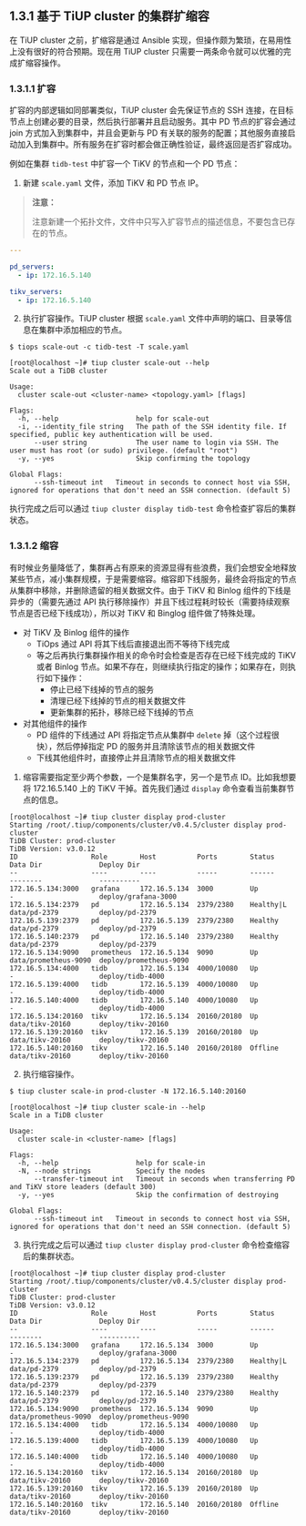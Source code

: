 ## 1.3.1 基于 TiUP cluster 的集群扩缩容

在 TiUP cluster 之前，扩缩容是通过 Ansible 实现，但操作颇为繁琐，在易用性上没有很好的符合预期。现在用 TiUP cluster 只需要一两条命令就可以优雅的完成扩缩容操作。

### 1.3.1.1 扩容

扩容的内部逻辑如同部署类似，TiUP cluster 会先保证节点的 SSH 连接，在目标节点上创建必要的目录，然后执行部署并且启动服务。其中 PD 节点的扩容会通过 join 方式加入到集群中，并且会更新与 PD 有关联的服务的配置；其他服务直接启动加入到集群中。所有服务在扩容时都会做正确性验证，最终返回是否扩容成功。

例如在集群 `tidb-test` 中扩容一个 TiKV 的节点和一个 PD 节点：

1. 新建 `scale.yaml` 文件，添加 TiKV 和 PD 节点 IP。

> **注意：**
>
> 注意新建一个拓扑文件，文件中只写入扩容节点的描述信息，不要包含已存在的节点。

```yaml
---

pd_servers:
  - ip: 172.16.5.140

tikv_servers:
  - ip: 172.16.5.140
```

2. 执行扩容操作。TiUP cluster 根据 `scale.yaml` 文件中声明的端口、目录等信息在集群中添加相应的节点。

```
$ tiops scale-out -c tidb-test -T scale.yaml
```

```
[root@localhost ~]# tiup cluster scale-out --help
Scale out a TiDB cluster

Usage:
  cluster scale-out <cluster-name> <topology.yaml> [flags]

Flags:
  -h, --help                   help for scale-out
  -i, --identity_file string   The path of the SSH identity file. If specified, public key authentication will be used.
      --user string            The user name to login via SSH. The user must has root (or sudo) privilege. (default "root")
  -y, --yes                    Skip confirming the topology

Global Flags:
      --ssh-timeout int   Timeout in seconds to connect host via SSH, ignored for operations that don't need an SSH connection. (default 5)
```

执行完成之后可以通过 `tiup cluster display tidb-test` 命令检查扩容后的集群状态。

### 1.3.1.2 缩容

有时候业务量降低了，集群再占有原来的资源显得有些浪费，我们会想安全地释放某些节点，减小集群规模，于是需要缩容。缩容即下线服务，最终会将指定的节点从集群中移除，并删除遗留的相关数据文件。由于 TiKV 和 Binlog 组件的下线是异步的（需要先通过 API 执行移除操作）并且下线过程耗时较长（需要持续观察节点是否已经下线成功），所以对 TiKV 和 Binglog 组件做了特殊处理。

+ 对 TiKV 及 Binlog 组件的操作
    - TiOps 通过 API 将其下线后直接退出而不等待下线完成
    - 等之后再执行集群操作相关的命令时会检查是否存在已经下线完成的 TiKV 或者 Binlog 节点。如果不存在，则继续执行指定的操作；如果存在，则执行如下操作：
        - 停止已经下线掉的节点的服务
        - 清理已经下线掉的节点的相关数据文件
        - 更新集群的拓扑，移除已经下线掉的节点
+ 对其他组件的操作
    - PD 组件的下线通过 API 将指定节点从集群中 `delete` 掉（这个过程很快），然后停掉指定 PD 的服务并且清除该节点的相关数据文件
    - 下线其他组件时，直接停止并且清除节点的相关数据文件

1. 缩容需要指定至少两个参数，一个是集群名字，另一个是节点 ID。比如我想要将 172.16.5.140 上的 TiKV 干掉。首先我们通过 `display` 命令查看当前集群节点的信息。

```
[root@localhost ~]# tiup cluster display prod-cluster
Starting /root/.tiup/components/cluster/v0.4.5/cluster display prod-cluster
TiDB Cluster: prod-cluster
TiDB Version: v3.0.12
ID                  Role        Host          Ports        Status     Data Dir              Deploy Dir
--                  ----        ----          -----        ------     --------              ----------
172.16.5.134:3000   grafana     172.16.5.134  3000         Up         -                     deploy/grafana-3000
172.16.5.134:2379   pd          172.16.5.134  2379/2380    Healthy|L  data/pd-2379          deploy/pd-2379
172.16.5.139:2379   pd          172.16.5.139  2379/2380    Healthy    data/pd-2379          deploy/pd-2379
172.16.5.140:2379   pd          172.16.5.140  2379/2380    Healthy    data/pd-2379          deploy/pd-2379
172.16.5.134:9090   prometheus  172.16.5.134  9090         Up         data/prometheus-9090  deploy/prometheus-9090
172.16.5.134:4000   tidb        172.16.5.134  4000/10080   Up         -                     deploy/tidb-4000
172.16.5.139:4000   tidb        172.16.5.139  4000/10080   Up         -                     deploy/tidb-4000
172.16.5.140:4000   tidb        172.16.5.140  4000/10080   Up         -                     deploy/tidb-4000
172.16.5.134:20160  tikv        172.16.5.134  20160/20180  Up         data/tikv-20160       deploy/tikv-20160
172.16.5.139:20160  tikv        172.16.5.139  20160/20180  Up         data/tikv-20160       deploy/tikv-20160
172.16.5.140:20160  tikv        172.16.5.140  20160/20180  Offline    data/tikv-20160       deploy/tikv-20160
```

2. 执行缩容操作。

```
$ tiup cluster scale-in prod-cluster -N 172.16.5.140:20160
```

```
[root@localhost ~]# tiup cluster scale-in --help
Scale in a TiDB cluster

Usage:
  cluster scale-in <cluster-name> [flags]

Flags:
  -h, --help                   help for scale-in
  -N, --node strings           Specify the nodes
      --transfer-timeout int   Timeout in seconds when transferring PD and TiKV store leaders (default 300)
  -y, --yes                    Skip the confirmation of destroying

Global Flags:
      --ssh-timeout int   Timeout in seconds to connect host via SSH, ignored for operations that don't need an SSH connection. (default 5)
```

3. 执行完成之后可以通过 `tiup cluster display prod-cluster` 命令检查缩容后的集群状态。

```
[root@localhost ~]# tiup cluster display prod-cluster
Starting /root/.tiup/components/cluster/v0.4.5/cluster display prod-cluster
TiDB Cluster: prod-cluster
TiDB Version: v3.0.12
ID                  Role        Host          Ports        Status     Data Dir              Deploy Dir
--                  ----        ----          -----        ------     --------              ----------
172.16.5.134:3000   grafana     172.16.5.134  3000         Up         -                     deploy/grafana-3000
172.16.5.134:2379   pd          172.16.5.134  2379/2380    Healthy|L  data/pd-2379          deploy/pd-2379
172.16.5.139:2379   pd          172.16.5.139  2379/2380    Healthy    data/pd-2379          deploy/pd-2379
172.16.5.140:2379   pd          172.16.5.140  2379/2380    Healthy    data/pd-2379          deploy/pd-2379
172.16.5.134:9090   prometheus  172.16.5.134  9090         Up         data/prometheus-9090  deploy/prometheus-9090
172.16.5.134:4000   tidb        172.16.5.134  4000/10080   Up         -                     deploy/tidb-4000
172.16.5.139:4000   tidb        172.16.5.139  4000/10080   Up         -                     deploy/tidb-4000
172.16.5.140:4000   tidb        172.16.5.140  4000/10080   Up         -                     deploy/tidb-4000
172.16.5.134:20160  tikv        172.16.5.134  20160/20180  Up         data/tikv-20160       deploy/tikv-20160
172.16.5.139:20160  tikv        172.16.5.139  20160/20180  Up         data/tikv-20160       deploy/tikv-20160
172.16.5.140:20160  tikv        172.16.5.140  20160/20180  Offline    data/tikv-20160       deploy/tikv-20160
```
